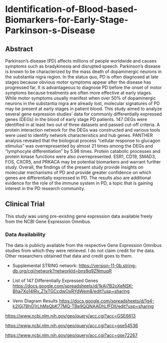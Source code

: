 # Identification-of-Blood-based-Biomarkers-for-Early-Stage-Parkinson-s-Disease



## Abstract 

Parkinson’s disease (PD) affects millions of people worldwide and causes symptoms such as bradykinesia and disrupted speech. Parkinson’s disease is known to be characterized by the mass death of dopaminergic neurons in the substantia nigra region. In the status quo, PD is often diagnosed at late stages because obvious motor symptoms appear after the disease has progressed far. It is advantageous to diagnose PD before the onset of motor symptoms because treatments are often more effective at early stages. While motor symptoms usually manifest when over 50% of dopaminergic neurons in the substantia nigra are already lost, molecular signatures of PD may be present at early stages in patient blood. This study aimed to analyze several gene expression studies’ data for commonly differentially expressed genes (DEGs) in the blood of early stage PD patients. 147 DEGs were identified in at least two out of three datasets and passed cut-off criteria. A protein interaction network for the DEGs was constructed and various tools were used to identify network characteristics and hub genes. PANTHER analysis revealed that the biological process “cellular response to glucagon stimulus” was overrepresented by almost 21 times among the DEGs and “lymphocyte differentiation” by 5.98 times. Protein catabolic processes and protein kinase functions were also overrepresented. ESR1, CD19, SMAD3, FOS, CXCR5, and PRKACA may be potential biomarkers and warrant further study. Overall, the findings of the present study provide insights on molecular mechanisms of PD and provide greater confidence on which genes are differentially expressed in PD. The results also are additional evidence for the role of the immune system in PD, a topic that is gaining interest in the PD research community.


## Clinical Trial

This study was using pre-existing gene expression data available freely from the NCBI Gene Expression Omnibus.

### Data Availability

The data is publicly available from the respective Gene Expression Omnibus studies from which they were retrieved. I do not claim credit for the data. Other researchers obtained that data and credit goes to them. 

- Supplemental STRING network: https://version-11-0b.string-db.org/cgi/network?networkId=bns9q9ZNmuqR 

- List of 147 Differentially Expressed Genes https://docs.google.com/spreadsheets/d/1kAj7B2oXeNSK-Bha7Xo14IRv_Z1xTGCcdwOxRYdWem8/edit?usp=sharing 

- Venn Diagram Results https://docs.google.com/spreadsheets/d/1g4-k2lGj78hG1rLhMsQbK77MQ-TBe9QQNAADhLfFDlI/edit?usp=sharing

https://www.ncbi.nlm.nih.gov/geo/query/acc.cgi?acc=GSE6613

https://www.ncbi.nlm.nih.gov/geo/query/acc.cgi?acc=gse54536

https://www.ncbi.nlm.nih.gov/geo/query/acc.cgi?acc=gse72267
